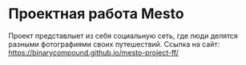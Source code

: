 # Проектная работа Mesto
Проект представлыет из себя социальную сеть, где люди делятся разными фотографиями своих путешествий.
Ссылка на сайт: https://binarycompound.github.io/mesto-project-ff/
